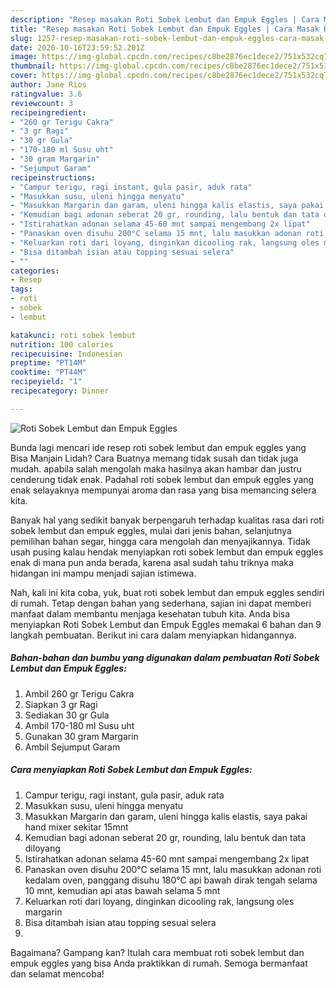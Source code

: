 ```yaml
---
description: "Resep masakan Roti Sobek Lembut dan Empuk Eggles | Cara Masak Roti Sobek Lembut dan Empuk Eggles Yang Bisa Manjain Lidah"
title: "Resep masakan Roti Sobek Lembut dan Empuk Eggles | Cara Masak Roti Sobek Lembut dan Empuk Eggles Yang Bisa Manjain Lidah"
slug: 1257-resep-masakan-roti-sobek-lembut-dan-empuk-eggles-cara-masak-roti-sobek-lembut-dan-empuk-eggles-yang-bisa-manjain-lidah
date: 2020-10-16T23:59:52.201Z
image: https://img-global.cpcdn.com/recipes/c8be2876ec1dece2/751x532cq70/roti-sobek-lembut-dan-empuk-eggles-foto-resep-utama.jpg
thumbnail: https://img-global.cpcdn.com/recipes/c8be2876ec1dece2/751x532cq70/roti-sobek-lembut-dan-empuk-eggles-foto-resep-utama.jpg
cover: https://img-global.cpcdn.com/recipes/c8be2876ec1dece2/751x532cq70/roti-sobek-lembut-dan-empuk-eggles-foto-resep-utama.jpg
author: Jane Rios
ratingvalue: 3.6
reviewcount: 3
recipeingredient:
- "260 gr Terigu Cakra"
- "3 gr Ragi"
- "30 gr Gula"
- "170-180 ml Susu uht"
- "30 gram Margarin"
- "Sejumput Garam"
recipeinstructions:
- "Campur terigu, ragi instant, gula pasir, aduk rata"
- "Masukkan susu, uleni hingga menyatu"
- "Masukkan Margarin dan garam, uleni hingga kalis elastis, saya pakai hand mixer sekitar 15mnt"
- "Kemudian bagi adonan seberat 20 gr, rounding, lalu bentuk dan tata diloyang"
- "Istirahatkan adonan selama 45-60 mnt sampai mengembang 2x lipat"
- "Panaskan oven disuhu 200°C selama 15 mnt, lalu masukkan adonan roti kedalam oven, panggang disuhu 180°C api bawah dirak tengah selama 10 mnt, kemudian api atas bawah selama 5 mnt"
- "Keluarkan roti dari loyang, dinginkan dicooling rak, langsung oles margarin"
- "Bisa ditambah isian atau topping sesuai selera"
- ""
categories:
- Resep
tags:
- roti
- sobek
- lembut

katakunci: roti sobek lembut 
nutrition: 100 calories
recipecuisine: Indonesian
preptime: "PT14M"
cooktime: "PT44M"
recipeyield: "1"
recipecategory: Dinner

---
```



![Roti Sobek Lembut dan Empuk Eggles](https://img-global.cpcdn.com/recipes/c8be2876ec1dece2/751x532cq70/roti-sobek-lembut-dan-empuk-eggles-foto-resep-utama.jpg)

Bunda lagi mencari ide resep roti sobek lembut dan empuk eggles yang Bisa Manjain Lidah? Cara Buatnya memang tidak susah dan tidak juga mudah. apabila salah mengolah maka hasilnya akan hambar dan justru cenderung tidak enak. Padahal roti sobek lembut dan empuk eggles yang enak selayaknya mempunyai aroma dan rasa yang bisa memancing selera kita.

Banyak hal yang sedikit banyak berpengaruh terhadap kualitas rasa dari roti sobek lembut dan empuk eggles, mulai dari jenis bahan, selanjutnya pemilihan bahan segar, hingga cara mengolah dan menyajikannya. Tidak usah pusing kalau hendak menyiapkan roti sobek lembut dan empuk eggles enak di mana pun anda berada, karena asal sudah tahu triknya maka hidangan ini mampu menjadi sajian istimewa.




Nah, kali ini kita coba, yuk, buat roti sobek lembut dan empuk eggles sendiri di rumah. Tetap dengan bahan yang sederhana, sajian ini dapat memberi manfaat dalam membantu menjaga kesehatan tubuh kita. Anda bisa menyiapkan Roti Sobek Lembut dan Empuk Eggles memakai 6 bahan dan 9 langkah pembuatan. Berikut ini cara dalam menyiapkan hidangannya.

<!--inarticleads1-->

##### Bahan-bahan dan bumbu yang digunakan dalam pembuatan Roti Sobek Lembut dan Empuk Eggles:

1. Ambil 260 gr Terigu Cakra
1. Siapkan 3 gr Ragi
1. Sediakan 30 gr Gula
1. Ambil 170-180 ml Susu uht
1. Gunakan 30 gram Margarin
1. Ambil Sejumput Garam




<!--inarticleads2-->

##### Cara menyiapkan Roti Sobek Lembut dan Empuk Eggles:

1. Campur terigu, ragi instant, gula pasir, aduk rata
1. Masukkan susu, uleni hingga menyatu
1. Masukkan Margarin dan garam, uleni hingga kalis elastis, saya pakai hand mixer sekitar 15mnt
1. Kemudian bagi adonan seberat 20 gr, rounding, lalu bentuk dan tata diloyang
1. Istirahatkan adonan selama 45-60 mnt sampai mengembang 2x lipat
1. Panaskan oven disuhu 200°C selama 15 mnt, lalu masukkan adonan roti kedalam oven, panggang disuhu 180°C api bawah dirak tengah selama 10 mnt, kemudian api atas bawah selama 5 mnt
1. Keluarkan roti dari loyang, dinginkan dicooling rak, langsung oles margarin
1. Bisa ditambah isian atau topping sesuai selera
1. 




Bagaimana? Gampang kan? Itulah cara membuat roti sobek lembut dan empuk eggles yang bisa Anda praktikkan di rumah. Semoga bermanfaat dan selamat mencoba!
